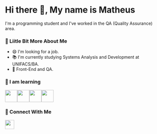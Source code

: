 # Hi there 👋, My name is Matheus

I'm a programming student and I've worked in the QA (Quality Assurance) area.

### 💫 Liitle Bit More About Me

- 😄 I'm looking for a job.
- 📚 I'm currently studying Systems Analysis and Development at UNIFACS/BA.
- 🌱 Front-End and QA.

### 📖 I am learning
<img src="https://cdn.jsdelivr.net/gh/devicons/devicon/icons/html5/html5-original-wordmark.svg" width="40" height="40" /><img src="https://cdn.jsdelivr.net/gh/devicons/devicon/icons/css3/css3-original-wordmark.svg" width="40" height="40" /><img src="https://cdn.jsdelivr.net/gh/devicons/devicon/icons/javascript/javascript-plain.svg" width="40" height="40" /><img src="https://cdn.jsdelivr.net/gh/devicons/devicon/icons/python/python-original-wordmark.svg" width="40" height="40" />

### 👥 Connect With Me

<a href="https://www.linkedin.com/in/matheusrx/" target="_blank"><img src="https://img.shields.io/badge/linkedin-%230077B5.svg?style=for-the-badge&logo=linkedin&logoColor=white" style="margin-bottom: 4px;" height="30px" target="_blank"></a>

<link rel="stylesheet" href="https://cdn.jsdelivr.net/gh/devicons/devicon@v2.15.1/devicon.min.css">
